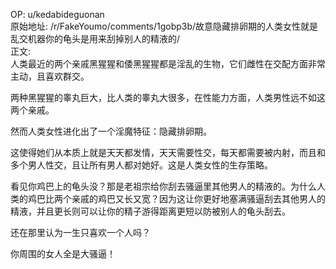 
OP: u/kedabideguonan  
原始地址: /r/FakeYoumo/comments/1gobp3b/故意隐藏排卵期的人类女性就是乱交机器你的龟头是用来刮掉别人的精液的/  
正文:  
人类最近的两个亲戚黑猩猩和倭黑猩猩都是淫乱的生物，它们雌性在交配方面非常主动，且喜欢群交。

两种黑猩猩的睾丸巨大，比人类的睾丸大很多，在性能力方面，人类男性远不如这两个亲戚。

然而人类女性进化出了一个淫魔特征：隐藏排卵期。

这使得她们从本质上就是天天都发情，天天需要性交，每天都需要被内射，而且和多个男人性交，且让所有男人都对她好。这是人类女性的生存策略。

看见你鸡巴上的龟头没？那是老祖宗给你刮去骚逼里其他男人的精液的。为什么人类的鸡巴比两个亲戚的鸡巴又长又宽？因为这让你更好地塞满骚逼刮去其他男人的精液，并且更长则可以让你的精子游得距离更短以防被别人的龟头刮去。

还在那里认为一生只喜欢一个人吗？

你周围的女人全是大骚逼！



